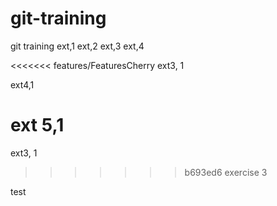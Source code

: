 # git-training
git training
ext,1
ext,2
ext,3
ext,4

<<<<<<< features/FeaturesCherry
ext3, 1

ext4,1

ext 5,1
=======
ext3, 1
>>>>>>> b693ed6 exercise 3

test
